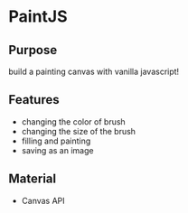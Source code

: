 # PaintJS

## Purpose

build a painting canvas with vanilla javascript!

## Features

- changing the color of brush
- changing the size of the brush
- filling and painting
- saving as an image

## Material

- Canvas API
